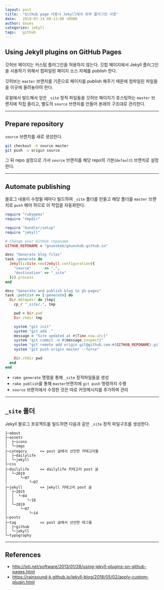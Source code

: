 ```yaml
---
layout: post
title:  "Github page 사용시 Jekyll에서 외부 플러그인 사용"
date:   2019-07-14 00:12:00 +0900
author: Gnues
categories: jekyll
tags:	github
---
```


## Using Jekyll plugins on GitHub Pages

깃허브 페이지는 커스텀 플러그인을 허용하지 않는다. 깃헙 페이지에서 Jekyll 플러그인을 사용하기 위해서 컴파일된 페이지 소스 자체를 publish 한다.

깃허브는 `master` 브랜치를 기준으로 페이지를 publish 해주기 때문에 컴파일된 파일들을 이곳에 올려놓아야 한다.

로컬에서 빌드해서 얻은 `_site` 정적 파일들을 깃허브 페이지가 호스팅하는 `master` 브랜치에 직접 올리고, 별도의 `source` 브랜치를 만들어 본래의 구조대로 관리한다.

***

## Prepare repository

`source` 브랜치를 새로 생성한다.

```sh
git checkout -b source master
git push -u origin source
```

그 뒤 repo 설정으로 가서 `source` 브랜치를 해당 repo의 기본(`default`) 브랜치로 설정한다.

***

## Automate publishing

블로그 내용이 수정될 때마다 빌드하여 `_site` 폴더를 만들고 해당 폴더를 `master` 브랜치로 `push` 해야 하므로 이 작업을 자동화한다.

```ruby
require "rubygems"
require "tmpdir"

require "bundler/setup"
require "jekyll"

# Change your GitHub reponame
GITHUB_REPONAME = "gnueskob/gnueskob.github.io"

desc "Generate blog files"
task :generate do
  Jekyll::Site.new(Jekyll.configuration({
    "source"      => ".",
    "destination" => "_site"
  })).process
end

desc "Generate and publish blog to gh-pages"
task :publish => [:generate] do
  Dir.mktmpdir do |tmp|
    cp_r "_site/.", tmp

    pwd = Dir.pwd
    Dir.chdir tmp

    system "git init"
    system "git add ."
    message = "Site updated at #{Time.now.utc}"
    system "git commit -m #{message.inspect}"
    system "git remote add origin git@github.com:#{GITHUB_REPONAME}.git"
    system "git push origin master --force"

    Dir.chdir pwd
  end
end
```

- `rake generate` 명령을 통해 `_site` 정적파일들을 생성
- `rake publish`를 통해 `master`브랜치에 `git push` 명령까지 수행
- `source` 브랜치에서 수정한 것은 따로 커밋메시지를 추가하여 관리

***

## `_site` 폴더

Jekyll 블로그 프로젝트를 빌드하면 다음과 같은 `_site` 정적 파일구조를 생성한다.

```text
├─about
├─assets
│  ├─icons
│  └─imgs
├─category      <= post 글에서 선언한 카테고리들
│  ├─dailylife
│  └─jekyll
├─css
├─dailylife     <= dailylife 카테고리 post 글
│  └─2019
│      └─07
│          └─07
├─jekyll        <= jekyll 카테고리 post 글
│  ├─2015
│  │  └─04
│  │      └─18
│  └─2019
│      └─07
│          └─14
├─posts
├─tag           <= post 글에서 선언한 태그들
│  ├─github
│  └─jekyll
└─typography
```

***

## References

- <http://ixti.net/software/2013/01/28/using-jekyll-plugins-on-github-pages.html>
- <https://rainsound-k.github.io/jekyll-blog/2018/05/02/apply-custom-plugin.html>
